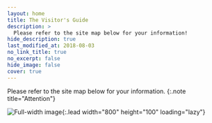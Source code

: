 ```yaml
---
layout: home
title: The Visitor's Guide
description: >
  Please refer to the site map below for your information!
hide_description: true
last_modified_at: 2018-08-03
no_link_title: true 
no_excerpt: false 
hide_image: false
cover: true
---
```


Please refer to the site map below for your information.
{:.note title="Attention"}

![Full-width image](assets/img/sitemap){:.lead width="800" height="100" loading="lazy"}

